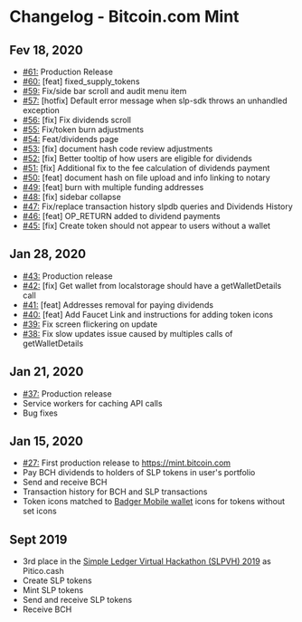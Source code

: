 # Changelog - Bitcoin.com Mint

## Fev 18, 2020
- [#61:](https://github.com/Bitcoin-com/mint/pull/61) Production Release
- [#60:](https://github.com/Bitcoin-com/mint/pull/60) [feat] fixed_supply_tokens 
- [#59:](https://github.com/Bitcoin-com/mint/pull/59) Fix/side bar scroll and audit menu item
- [#57:](https://github.com/Bitcoin-com/mint/pull/57) [hotfix] Default error message when slp-sdk throws an unhandled exception
- [#56:](https://github.com/Bitcoin-com/mint/pull/56) [fix] Fix dividends scroll
- [#55:](https://github.com/Bitcoin-com/mint/pull/55) Fix/token burn adjustments
- [#54:](https://github.com/Bitcoin-com/mint/pull/54) Feat/dividends page
- [#53:](https://github.com/Bitcoin-com/mint/pull/53) [fix] document hash code review adjustments
- [#52:](https://github.com/Bitcoin-com/mint/pull/52) [fix] Better tooltip of how users are eligible for dividends
- [#51:](https://github.com/Bitcoin-com/mint/pull/51) [fix] Additional fix to the fee calculation of dividends payment
- [#50:](https://github.com/Bitcoin-com/mint/pull/50) [feat] document hash on file upload and info linking to notary
- [#49:](https://github.com/Bitcoin-com/mint/pull/49) [feat] burn with multiple funding addresses
- [#48:](https://github.com/Bitcoin-com/mint/pull/48) [fix] sidebar collapse
- [#47:](https://github.com/Bitcoin-com/mint/pull/47) Fix/replace transaction history slpdb queries and Dividends History
- [#46:](https://github.com/Bitcoin-com/mint/pull/46) [feat] OP_RETURN added to dividend payments
- [#45:](https://github.com/Bitcoin-com/mint/pull/45) [fix] Create token should not appear to users without a wallet

## Jan 28, 2020

- [#43:](https://github.com/Bitcoin-com/mint/pull/43) Production release
- [#42:](https://github.com/Bitcoin-com/mint/pull/42) [fix] Get wallet from localstorage should have a getWalletDetails call
- [#41:](https://github.com/Bitcoin-com/mint/pull/41) [feat] Addresses removal for paying dividends
- [#40:](https://github.com/Bitcoin-com/mint/pull/40) [feat] Add Faucet Link and instructions for adding token icons
- [#39:](https://github.com/Bitcoin-com/mint/pull/39) Fix screen flickering on update
- [#38:](https://github.com/Bitcoin-com/mint/pull/38) Fix slow updates issue caused by multiples calls of getWalletDetails

## Jan 21, 2020

- [#37:](https://github.com/Bitcoin-com/mint/pull/37) Production release
- Service workers for caching API calls
- Bug fixes

## Jan 15, 2020

- [#27:](https://github.com/Bitcoin-com/mint/pull/27) First production release to https://mint.bitcoin.com
- Pay BCH dividends to holders of SLP tokens in user's portfolio
- Send and receive BCH
- Transaction history for BCH and SLP transactions
- Token icons matched to [Badger Mobile wallet](https://github.com/bitcoin-com/badger-mobile) icons for tokens without set icons

## Sept 2019

- 3rd place in the [Simple Ledger Virtual Hackathon (SLPVH) 2019](https://simpleledger.info/slpvh/) as Pitico.cash
- Create SLP tokens
- Mint SLP tokens
- Send and receive SLP tokens
- Receive BCH
